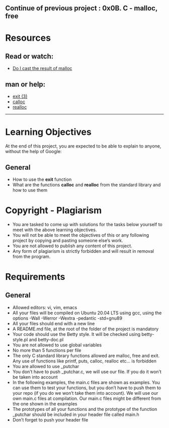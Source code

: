 Continue of previous project : 0x0B. C - malloc, free
---
# Resources
## Read or watch:

* [Do I cast the result of malloc](https://stackoverflow.com/questions/605845/do-i-cast-the-result-of-malloc)

## man or help:

* [exit (3)](https://man7.org/linux/man-pages/man3/exit.3.html)
* [calloc](https://man7.org/linux/man-pages/man3/calloc.3p.html)
* [realloc](https://man7.org/linux/man-pages/man3/realloc.3p.html)
---
# Learning Objectives

At the end of this project, you are expected to be able to explain to anyone, without the help of Google:

## General
* How to use the **exit** function
* What are the functions **calloc** and **realloc** from the standard library and how to use them
# Copyright - Plagiarism
* You are tasked to come up with solutions for the tasks below yourself to meet with the above learning objectives.
* You will not be able to meet the objectives of this or any following project by copying and pasting someone else’s work.
* You are not allowed to publish any content of this project.
* Any form of plagiarism is strictly forbidden and will result in removal from the program.
# Requirements
## General
* Allowed editors: vi, vim, emacs
* All your files will be compiled on Ubuntu 20.04 LTS using gcc, using the options -Wall -Werror -Wextra -pedantic -std=gnu89
* All your files should end with a new line
* A README.md file, at the root of the folder of the project is mandatory
* Your code should use the Betty style. It will be checked using betty-style.pl and betty-doc.pl
* You are not allowed to use global variables
* No more than 5 functions per file
* The only C standard library functions allowed are malloc, free and exit. Any use of functions like printf, puts, calloc, realloc etc… is forbidden
* You are allowed to use _putchar
* You don’t have to push _putchar.c, we will use our file. If you do it won’t be taken into account
* In the following examples, the main.c files are shown as examples. You can use them to test your functions, but you don’t have to push them to your repo (if you do we won’t take them into account). We will use our own main.c files at compilation. Our main.c files might be different from the one shown in the examples
* The prototypes of all your functions and the prototype of the function _putchar should be included in your header file called main.h
* Don’t forget to push your header file
